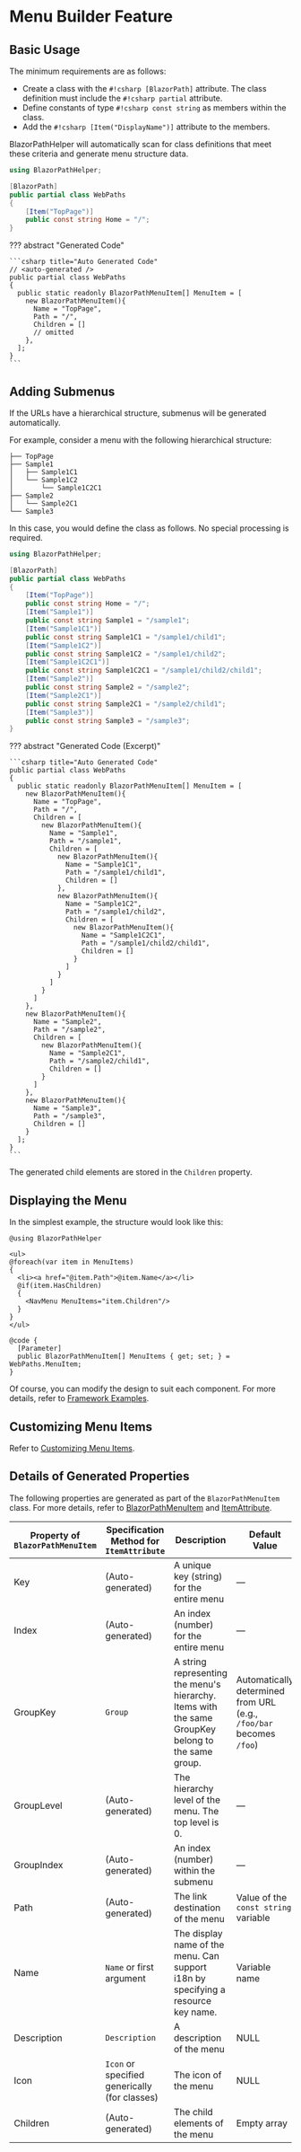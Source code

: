 # Menu Builder Feature

## Basic Usage

The minimum requirements are as follows:

* Create a class with the `#!csharp [BlazorPath]` attribute. The class definition must include the `#!csharp partial` attribute.
* Define constants of type `#!csharp const string` as members within the class.
* Add the `#!csharp [Item("DisplayName")]` attribute to the members.

BlazorPathHelper will automatically scan for class definitions that meet these criteria and generate menu structure data.

```csharp title="WebPaths.cs"
using BlazorPathHelper;

[BlazorPath]
public partial class WebPaths
{
    [Item("TopPage")]
    public const string Home = "/";
}
```

??? abstract "Generated Code"

    ```csharp title="Auto Generated Code"
    // <auto-generated />
    public partial class WebPaths
    {
      public static readonly BlazorPathMenuItem[] MenuItem = [
        new BlazorPathMenuItem(){
          Name = "TopPage",
          Path = "/",
          Children = []
          // omitted
        },
      ];
    }
    ```

## Adding Submenus

If the URLs have a hierarchical structure, submenus will be generated automatically.

For example, consider a menu with the following hierarchical structure:

```
├── TopPage
├── Sample1
│   ├── Sample1C1
│   └── Sample1C2
│       └── Sample1C2C1
├── Sample2
│   └── Sample2C1
└── Sample3
```

In this case, you would define the class as follows. No special processing is required.

```csharp title="WebPaths.cs"
using BlazorPathHelper;

[BlazorPath]
public partial class WebPaths
{
    [Item("TopPage")]
    public const string Home = "/";
    [Item("Sample1")]
    public const string Sample1 = "/sample1";
    [Item("Sample1C1")]
    public const string Sample1C1 = "/sample1/child1";
    [Item("Sample1C2")]
    public const string Sample1C2 = "/sample1/child2";
    [Item("Sample1C2C1")]
    public const string Sample1C2C1 = "/sample1/child2/child1";
    [Item("Sample2")]
    public const string Sample2 = "/sample2";
    [Item("Sample2C1")]
    public const string Sample2C1 = "/sample2/child1";
    [Item("Sample3")]
    public const string Sample3 = "/sample3";
}
```

??? abstract "Generated Code (Excerpt)"

    ```csharp title="Auto Generated Code"
    public partial class WebPaths
    {
      public static readonly BlazorPathMenuItem[] MenuItem = [
        new BlazorPathMenuItem(){
          Name = "TopPage",
          Path = "/",
          Children = [
            new BlazorPathMenuItem(){
              Name = "Sample1",
              Path = "/sample1",
              Children = [
                new BlazorPathMenuItem(){
                  Name = "Sample1C1",
                  Path = "/sample1/child1",
                  Children = []
                },
                new BlazorPathMenuItem(){
                  Name = "Sample1C2",
                  Path = "/sample1/child2",
                  Children = [
                    new BlazorPathMenuItem(){
                      Name = "Sample1C2C1",
                      Path = "/sample1/child2/child1",
                      Children = []
                    }
                  ]
                }
              ]
            }
          ]
        },
        new BlazorPathMenuItem(){
          Name = "Sample2",
          Path = "/sample2",
          Children = [
            new BlazorPathMenuItem(){
              Name = "Sample2C1",
              Path = "/sample2/child1",
              Children = []
            }
          ]
        },
        new BlazorPathMenuItem(){
          Name = "Sample3",
          Path = "/sample3",
          Children = []
        }
      ];
    }
    ```

The generated child elements are stored in the `Children` property.

## Displaying the Menu

In the simplest example, the structure would look like this:

```razor title="NavMenu.razor"
@using BlazorPathHelper

<ul>
@foreach(var item in MenuItems)
{
  <li><a href="@item.Path">@item.Name</a></li>
  @if(item.HasChildren)
  {
    <NavMenu MenuItems="item.Children"/>
  }
}
</ul>

@code {
  [Parameter]
  public BlazorPathMenuItem[] MenuItems { get; set; } = WebPaths.MenuItem;
}
```

Of course, you can modify the design to suit each component. For more details, refer to [Framework Examples](FrameworkExamples/index.md).

## Customizing Menu Items

Refer to [Customizing Menu Items](./MenuCustomization.md).

## Details of Generated Properties

The following properties are generated as part of the `BlazorPathMenuItem` class. For more details, refer to [BlazorPathMenuItem](https://github.com/arika0093/BlazorPathHelper/blob/main/src/BlazorPathHelper.Core/BlazorPathMenuItem.cs) and [ItemAttribute](https://github.com/arika0093/BlazorPathHelper/blob/main/src/BlazorPathHelper.Core/ItemAttribute.cs).

| Property of `BlazorPathMenuItem` | Specification Method for `ItemAttribute` | Description | Default Value |
| -------------------------- | ---------------------------- | ---------------------------------------- | --------------------------------- |
| Key                        | (Auto-generated)             | A unique key (string) for the entire menu | —                                 |
| Index                      | (Auto-generated)             | An index (number) for the entire menu     | —                                 |
| GroupKey                   | `Group`                      | A string representing the menu's hierarchy. Items with the same GroupKey belong to the same group. | Automatically determined from URL (e.g., `/foo/bar` becomes `/foo`) |
| GroupLevel                 | (Auto-generated)             | The hierarchy level of the menu. The top level is 0. | —                                 |
| GroupIndex                 | (Auto-generated)             | An index (number) within the submenu     | —                                 |
| Path                       | (Auto-generated)             | The link destination of the menu         | Value of the `const string` variable |
| Name                       | `Name` or first argument     | The display name of the menu. Can support i18n by specifying a resource key name. | Variable name                     |
| Description                | `Description`                | A description of the menu                | NULL                              |
| Icon                       | `Icon` or specified generically (for classes) | The icon of the menu                     | NULL                              |
| Children                   | (Auto-generated)             | The child elements of the menu           | Empty array                       |